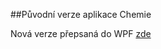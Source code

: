 ##Původní verze aplikace Chemie

Nová verze přepsaná do WPF <a href="https://github.com/Johan5140/Chemie">zde</a>
